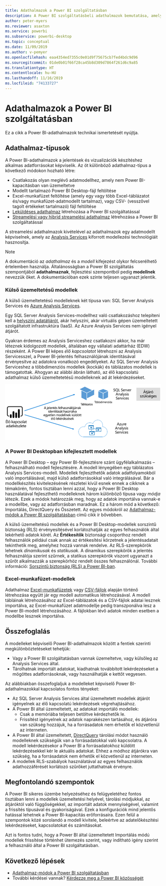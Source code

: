 ```yaml
---
title: Adathalmazok a Power BI szolgáltatásban
description: A Power BI szolgáltatásbeli adathalmazok bemutatása, amelyek a jelentések és vizualizációk készítésére alkalmas adatforrásokat képviselik.
author: peter-myers
ms.reviewer: asaxton
ms.service: powerbi
ms.subservice: powerbi-desktop
ms.topic: conceptual
ms.date: 11/09/2019
ms.author: v-pemyer
ms.openlocfilehash: eaa4354ed7355c0e01d9f75675cb7fed4bdc9d96
ms.sourcegitcommit: 01de0b01f66f28ca45b8d309d7864f261d6c9a85
ms.translationtype: HT
ms.contentlocale: hu-HU
ms.lasthandoff: 11/16/2019
ms.locfileid: "74133727"
---
```

# <a name="datasets-in-the-power-bi-service"></a>Adathalmazok a Power BI szolgáltatásban

Ez a cikk a Power BI-adathalmazok technikai ismertetését nyújtja.

## <a name="dataset-types"></a>Adathalmaz-típusok

A Power BI-adathalmazok a jelentések és vizualizációk készítéshez alkalmas adatforrásokat képviselik. Az öt különböző adathalmaz-típus a következő módokon hozható létre:

- Csatlakozás olyan meglévő adatmodellhez, amely nem Power BI-kapacitásban van üzemeltetve
- Modellt tartalmazó Power BI Desktop-fájl feltöltése
- Excel-munkafüzet feltöltése (amely egy vagy több Excel-táblázatot és/vagy munkafüzet-adatmodellt tartalmaz), vagy CSV- (vesszővel tagolt értékeket tartalmazó) fájl feltöltése
- [Leküldéses adathalmaz](developer/walkthrough-push-data.md) létrehozása a Power BI szolgáltatással
- [Streamelési vagy hibrid streamelési adathalmaz](service-real-time-streaming.md) létrehozása a Power BI szolgáltatással

A streamelési adathalmazok kivételével az adathalmazok egy adatmodellt képviselnek, amely az [Analysis Services](/analysis-services/analysis-services-overview) kiforrott modellezési technológiáit hasznosítja.

> [!NOTE]
> A dokumentáció az _adathalmaz_ és a _modell_ kifejezést olykor felcserélhető értelemben használja. Általánosságban a Power BI szolgáltatás szempontjából **adathalmaznak**, fejlesztési szempontból pedig **modellnek** nevezzük őket. A dokumentációban ezek szinte teljesen ugyanazt jelentik.

### <a name="external-hosted-models"></a>Külső üzemeltetésű modellek

A külső üzemeltetetésű modelleknek két típusa van: SQL Server Analysis Services és [Azure Analysis Services](/azure/analysis-services/analysis-services-overview).

Egy SQL Server Analysis Services-modellhez való csatlakozáshoz telepíteni kell a [helyszíni adatátjárót](service-gateway-onprem.md), akár helyszíni, akár virtuális gépen üzemeltetett szolgáltatott infrastruktúra (IaaS). Az Azure Analysis Services nem igényel átjárót.

Gyakran érdemes az Analysis Serviceshez csatlakozni akkor, ha már léteznek kidolgozott modellek, általában egy vállalati adattárház (EDW) részeként. A Power BI képes _élő kapcsolatot_ létrehozni az Analysis Servicesszel, a Power BI-jelentés felhasználójának identitásával érvényesítve az adatokra vonatkozó engedélyeket. Az SQL Server Analysis Serviceshez a többdimenziós modellek (kockák) és táblázatos modellek is támogatottak. Ahogyan az alábbi ábrán látható, az élő kapcsolatú adathalmaz külső üzemeltetetésű modelleknek ad át lekérdezéseket.

![Egy élő kapcsolatú adathalmaz lekérdezéseket ad át egy külső üzemeltetésű modellnek](media/service-datasets-understand/live-connection-dataset.png)

### <a name="power-bi-desktop-developed-models"></a>A Power BI Desktopban kifejlesztett modellek

A Power BI Desktop – egy Power BI-fejlesztésre szánt ügyfélalkalmazás – felhasználható modell fejlesztésére. A modell lényegében egy táblázatos Analysis Services-modell. Modellek fejleszthetők adatok adatfolyamokból való importálásával, majd külső adatforrásokkal való integrálásával. Bár a modellkészítés kivitelezésének részletei kívül esnek ennek a cikknek a témakörén, fontos tisztában lenni azzal, hogy a Power BI Desktop használatával fejleszthető modelleknek három különböző típusa vagy _módja_ létezik. Ezek a módok határozzák meg, hogy az adatok importálva vannak-e a modellbe, vagy az adatforrásban maradnak. Ez a három mód a következő: Importálás, DirectQuery és Összetett. Az egyes módokról az [Adathalmaz-módok a Power BI szolgáltatásban](service-dataset-modes-understand.md) című cikk ír bővebben.

A külső üzemeltetésű modellek és a Power BI Desktop-modellek sorszintű biztonság (RLS) érvényesítésével korlátozhatják az egyes felhasználók által lekérhető adatok körét. Az **Értékesítők** biztonsági csoporthoz rendelt felhasználók például csak annak az értékesítési körzetnek a jelentésadatait tekinthetik meg, amelyhez hozzá vannak rendelve. Az RLS-szerepkörök lehetnek _dinamikusak_ és _statikusak_. A dinamikus szerepkörök a jelentés felhasználója szerint szűrnek, a statikus szerepkörök viszont ugyanazt a szűrőt alkalmazzák a szerepkörhöz rendelt összes felhasználónál. További információ: [Sorszintű biztonság (RLS) a Power BI-ban](service-admin-rls.md).

### <a name="excel-workbook-models"></a>Excel-munkafüzet-modellek

Adathalmaz [Excel-munkafüzetek](service-excel-workbook-files.md) vagy [CSV-fájlok](service-comma-separated-value-files.md) alapján történő létrehozása együtt jár egy modell automatikus létrehozásával. A modell tábláinak létrehozásához az Excel-táblázatok és a CSV-fájlok adatai lesznek importálva, az Excel-munkafüzet adatmodellje pedig transzponálva lesz a Power BI-modell létrehozásához. A fájlokban lévő adatok minden esetben a modellbe lesznek importálva.

## <a name="summary"></a>Összefoglalás

A modelleket képviselő Power BI-adathalmazok között a fentiek szerinti megkülönböztetéseket tehetjük:

- Vagy a Power BI szolgáltatásban vannak üzemeltetve, vagy külsőleg az Analysis Services által.
- Tárolhatnak importált adatokat, kiadhatnak továbbított lekérdezéseket a mögöttes adatforrásoknak, vagy használhatják e kettőt vegyesen.

Az alábbiakban összefoglaljuk a modelleket képviselő Power BI-adathalmazokkal kapcsolatos fontos tényeket:

- Az SQL Server Analysis Services által üzemeltetett modellek átjárót igényelnek az élő kapcsolatú lekérdezések végrehajtásához.
- A Power BI által üzemeltetett, az adatokat importáló modellek:
  - Csak a memóriába teljesen betöltve kérdezhetők le.
  - Frissítést igényelnek az adatok naprakészen tartásához, és átjáróra van szükség hozzájuk, ha a forrásadatok nem érhetők el közvetlenül az interneten.
- A Power BI által üzemeltetett, [DirectQuery](desktop-directquery-about.md) tárolási módot használó modelleknek szükségük van a forrásadatokkal való kapcsolatra. A modell lekérdezésekor a Power BI a forrásadatokhoz küldött lekérdezésekkel kér le aktuális adatokat. Ehhez a módhoz átjárókra van szükség, ha a forrásadatok nem érhetők el közvetlenül az interneten.
- A modellek RLS-szabályok használatával az egyes felhasználók adathozzáférését korlátozó szűrőket juttathatnak érvényre.

## <a name="considerations"></a>Megfontolandó szempontok

A Power BI sikeres üzembe helyezéséhez és felügyeletéhez fontos tisztában lenni a modellek üzemeltetési helyével, tárolási módjukkal, az átjáróktól való függőségekkel, az importált adatok mennyiségével, valamint a frissítés típusával és gyakoriságával. Ezek a konfigurációk mind jelentős hatással lehetnek a Power BI-kapacitás erőforrásaira. Ezen felül a szempontok közé sorolandó a modell kivitele, beleértve az adatelőkészítési lekérdezéseket, kapcsolatokat és számításokat.

Azt is fontos tudni, hogy a Power BI által üzemeltetett Importálás módú modellek frissítése történhet ütemezés szerint, vagy indítható igény szerint a felhasználó által a Power BI szolgáltatásban.

## <a name="next-steps"></a>Következő lépések

- [Adathalmaz-módok a Power BI szolgáltatásban](service-dataset-modes-understand.md)
- További kérdései vannak? [Kérdezze meg a Power BI közösségét](https://community.powerbi.com/)
